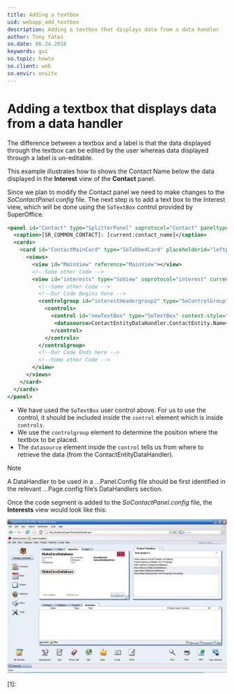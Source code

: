 ```yaml
---
title: Adding a textbox
uid: webapp_add_textbox
description: Adding a textbox that displays data from a data handler
author: Tony Yates
so.date: 06.24.2016
keywords: gui
so.topic: howto
so.client: web
so.envir: onsite
---
```


# Adding a textbox that displays data from a data handler

The difference between a textbox and a label is that the data displayed through the textbox can be edited by the user whereas data displayed through a label is un-editable.

This example illustrates how to shows the Contact Name below the data displayed in the **Interest** view of the **Contact** panel.

Since we plan to modify the Contact panel we need to make changes to the *SoContactPanel.config* file. The next step is to add a text box to the Interest view, which will be done using the `SoTextBox` control provided by SuperOffice.

```XML
<panel id="Contact" type="SplitterPanel" soprotocol="Contact" paneltype="Main" placeholderid="MainPlaceHolder">
  <caption>[SR_COMMON_CONTACT]: [current:contact_name]</caption>
  <cards>
    <card id="ContactMainCard" type="SoTabbedCard" placeholderid="leftpanel" cardtype="MainCard">
      <views>
        <view id="MainView" reference="MainView"></view>
        <!--Some other Code -->
        <view id="interests" type="SoView" soprotocol="interest" current="contact">
          <!--Some other Code -->
          <!--Our Code Begins here -->
          <controlgroup id="interestHeadergroup2" type="SoControlGroup" position="absolute" top="100px" left="15px" right="20px">
            <controls>
              <control id="newTextBox" type="SoTextBox" context-style="Heading" width="100%">
               <datasource>ContactEntityDataHandler.ContactEntity.Name</datasource>
              </control>
            </controls>
          </controlgroup>
          <!--Our Code Ends here -->
          <!--Some other Code -->
        </view>
      </views>
    </card>
  </cards>
</panel>
```

* We have used the `SoTextBox` user control above. For us to use the control, it should be included inside the `control` element which is inside `controls`.
* We use the `controlgroup` element to determine the position where the textbox to be placed.
* The `datasource` element inside the `control` tells us from where to retrieve the data (from the ContactEntityDataHandler).

> [!NOTE]
> A DataHandler to be used in a …Panel.Config file should be first identified in the relevant …Page.config file’s DataHandlers section.

Once the code segment is added to the *SoContactPanel.config* file, the **Interests** view would look like this:

![03][img1]

<!-- Referenced links -->
[1]:

<!-- Referenced images -->
[img1]: media/image003.jpg
